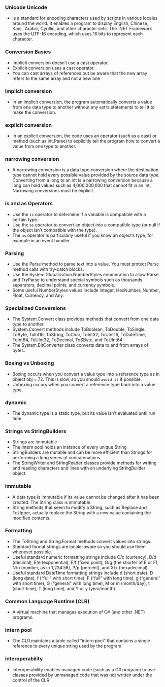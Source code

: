 
### Unicode Unicode 
- is a standard for encoding characters used by scripts in various locales around the world. It enables a program to display English, Chinese, Kanji, Arabic, Cyrillic, and other character sets. The .NET Framework uses the UTF-16 encoding, which uses 16 bits to represent each character. 
### Conversion Basics 
- Implicit conversion doesn’t use a cast operator.
- Explicit conversion uses a cast operator.
- You can cast arrays of references but be aware that the new array refers to the same array and not a new one
### implicit conversion 
- In an implicit conversion, the program automatically converts a value from one data type to another without any extra statements to tell it to make the conversion. 
### explicit conversion 
- In an explicit conversion, the code uses an operator (such as a cast) or method (such as int.Parse) to explicitly tell the program how to convert a value from one type to another.
### narrowing conversion 
- A narrowing conversion is a data type conversion where the destination type cannot hold every possible value provided by the source data type. Converting from a long to an int is a narrowing conversion because a long can hold values such as 4,000,000,000 that cannot fit in an int. Narrowing conversions must be explicit. 
### is and as Operators 
- Use the ```is``` operator to determine if a variable is compatible with a certain type.
- Use the ```as``` operator to convert an object into a compatible type (or null if the object isn’t compatible with the type). 
- The ```as``` operator is particularly useful if you know an object’s type, for example in an event handler. 
### Parsing
- Use the Parse method to parse text into a value. You must protect Parse method calls with try-catch blocks.
- Use the System.Globalization.NumberStyles enumeration to allow Parse and TryParse to understand special symbols such as thousands separators, decimal points, and currency symbols.
- Some useful NumberStyles values include Integer, HexNumber, Number, Float, Currency, and Any. 
### Specialized Conversions
- The System.Convert class provides methods that convert from one data type to another.
- System.Convert methods include ToBoolean, ToDouble, ToSingle, ToByte, ToInt16, ToString, ToChar, ToInt32, ToUInt16, ToDateTime, ToInt64, ToUInt32, ToDecimal, ToSByte, and ToUInt64
- The System.BitConverter class converts data to and from arrays of bytes.
### Boxing vs Unboxing
- Boxing occurs when you convert a value type into a reference type as in object obj = 72. This is slow, so you should ```avoid it``` if possible.
- Unboxing occurs when you convert a reference type back into a value type. 

### dynamic
- The dynamic type is a static type, but its value isn’t evaluated until run time.
### Strings vs StringBuilders
- Strings are immutable
- The intern pool holds an instance of every unique String
- StringBuilders are mutable and can be more efficient than Strings for performing a long series of concatenations. 
- The StringWriter and StringReader classes provide methods for writing and reading characters and lines with an underlying StringBuilder object.
### immutable 
- A data type is immutable if its value cannot be changed after it has been created. The String class is immutable. 
- String methods that seem to modify a String, such as Replace and ToUpper, actually replace the String with a new value containing the modified contents.
### Formatting 
- The ToString and String.Format methods convert values into strings.
- Standard format strings are locale-aware so you should use them whenever possible. 
-  Useful standard numeric formatting strings include C/c (currency), D/d (decimal), E/e (exponential), F/f (fixed point), G/g (the shorter of E or F), N/n (number, as in 1,234.56), P/p (percent), and X/x (hexadecimal). 
- Useful standard DateTime formatting strings include d (short date), D (long date), f (“full” with short time), F (“full” with long time), g (“general” with short time), G (“general” with long time), M or m (month/day), t (short time), T (long time), and Y  or y (year/month).
### Common Language Runtime (CLR) 
- A virtual machine that manages execution of C# (and other .NET) programs.
### intern pool 
- The CLR maintains a table called “intern pool” that contains a single reference to every unique string used by the program. 
### interoperability 
- Interoperability enables managed code (such as a C# program) to use classes provided by unmanaged code that was not written under the control of the CLR.
